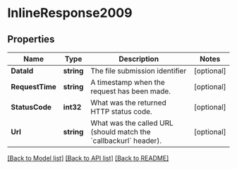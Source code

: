# InlineResponse2009

## Properties

Name | Type | Description | Notes
------------ | ------------- | ------------- | -------------
**DataId** | **string** | The file submission identifier | [optional] 
**RequestTime** | **string** | A timestamp when the request has been made. | [optional] 
**StatusCode** | **int32** | What was the returned HTTP status code. | [optional] 
**Url** | **string** | What was the called URL (should match the &#x60;callbackurl&#x60; header). | [optional] 

[[Back to Model list]](../README.md#documentation-for-models) [[Back to API list]](../README.md#documentation-for-api-endpoints) [[Back to README]](../README.md)


